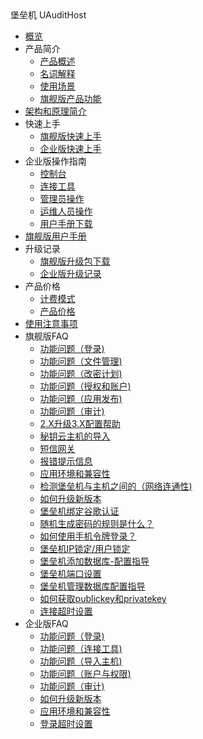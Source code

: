 <div class="sidebar_title icon__uhas"> 堡垒机 UAuditHost</div>

* [概览](security/uhas/overview)
* 产品简介
    * [产品概述](security/uhas/concepts/overeview)
    * [名词解释](security/uhas/concepts/term)
    * [使用场景](security/uhas/concepts/case)
    * [旗舰版产品功能](security/uhas/concepts/function)
* [架构和原理简介](security/uhas/architecture)
* 快速上手
    * [旗舰版快速上手](security/uhas/common/super)
    * [企业版快速上手](security/uhas/common/pro)
* 企业版操作指南
    * [控制台](security/uhas/opintro/console)
    * [连接工具](security/uhas/opintro/tools)
    * [管理员操作](security/uhas/opintro/admin)
    * [运维人员操作](security/uhas/opintro/normal)
    * [用户手册下载](security/uhas/opintro/manual)
* [旗舰版用户手册](security/uhas/opintro_super)
* 升级记录
    * [旗舰版升级包下载](security/uhas/upgrade/super)
    * [企业版升级记录](security/uhas/upgrade/pro)
* 产品价格
    * [计费模式](security/uhas/price/mode)
    * [产品价格](security/uhas/price/jiage)
* [使用注意事项](security/uhas/warning)
* 旗舰版FAQ
    * [功能问题（登录)](security/uhas/faq_super/q1)
    * [功能问题（文件管理)](security/uhas/faq_super/q3)
    * [功能问题（改密计划)](security/uhas/faq_super/q6)
    * [功能问题（授权和账户)](security/uhas/faq_super/q7)
    * [功能问题（应用发布)](security/uhas/faq_super/q8)
    * [功能问题（审计)](security/uhas/faq_super/q9)
    * [2.X升级3.X配置帮助](security/uhas/faq_super/update)
    * [秘钥云主机的导入](security/uhas/faq_super/miyao)
    * [短信网关](security/uhas/faq_super/q10)
    * [报错提示信息](security/uhas/faq_super/error)
    * [应用环境和兼容性](security/uhas/faq_super/q2)
    * [检测堡垒机与主机之间的（网络连通性)](security/uhas/faq_super/q11)
    * [如何升级新版本](security/uhas/faq_super/q4)
    * [堡垒机绑定谷歌认证](security/uhas/faq_super/freeotp)
    * [随机生成密码的规则是什么？](security/uhas/faq_super/q5)
    * [如何使用手机令牌登录？](security/uhas/faq_super/lingpai)
    * [堡垒机IP锁定/用户锁定](security/uhas/faq_super/lock)
    * [堡垒机添加数据库-配置指导](security/uhas/faq_super/sql)
    * [堡垒机端口设置](security/uhas/faq_super/q20)
    * [堡垒机管理数据库配置指导](security/uhas/faq_super/q18)
    * [如何获取publickey和privatekey](security/uhas/faq_super/acess.md)
    * [连接超时设置](security/uhas/faq_super/site)
* 企业版FAQ
    * [功能问题（登录)](security/uhas/faq/q1)
    * [功能问题（连接工具)](security/uhas/faq/q2)
    * [功能问题（导入主机)](security/uhas/faq/q3)
    * [功能问题（账户与权限)](security/uhas/faq/q4)
    * [功能问题（审计)](security/uhas/faq/q5)
    * [如何升级新版本](security/uhas/faq/q9)
    * [应用环境和兼容性](security/uhas/faq/q10)
    * [登录超时设置](security/uhas/faq/q11)

   
    
   
   
    
        
